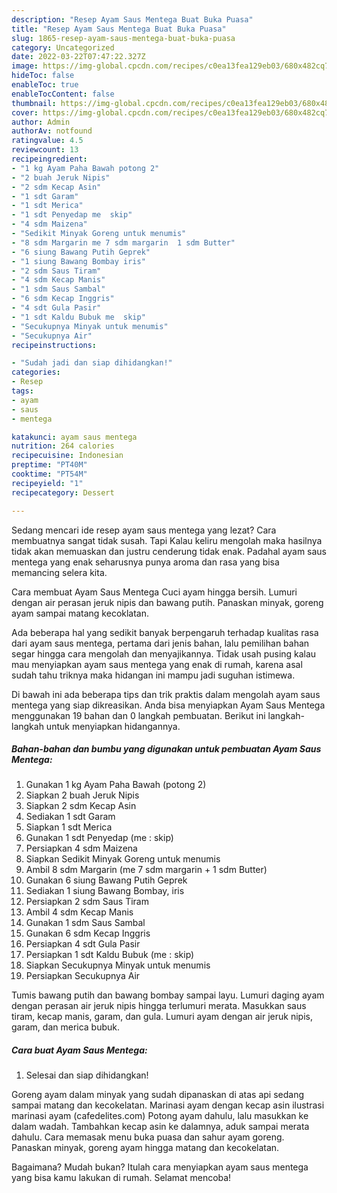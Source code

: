 ```yaml
---
description: "Resep Ayam Saus Mentega Buat Buka Puasa"
title: "Resep Ayam Saus Mentega Buat Buka Puasa"
slug: 1865-resep-ayam-saus-mentega-buat-buka-puasa
category: Uncategorized
date: 2022-03-22T07:47:22.327Z
image: https://img-global.cpcdn.com/recipes/c0ea13fea129eb03/680x482cq70/ayam-saus-mentega-foto-resep-utama.jpg
hideToc: false
enableToc: true
enableTocContent: false
thumbnail: https://img-global.cpcdn.com/recipes/c0ea13fea129eb03/680x482cq70/ayam-saus-mentega-foto-resep-utama.jpg
cover: https://img-global.cpcdn.com/recipes/c0ea13fea129eb03/680x482cq70/ayam-saus-mentega-foto-resep-utama.jpg
author: Admin
authorAv: notfound
ratingvalue: 4.5
reviewcount: 13
recipeingredient:
- "1 kg Ayam Paha Bawah potong 2"
- "2 buah Jeruk Nipis"
- "2 sdm Kecap Asin"
- "1 sdt Garam"
- "1 sdt Merica"
- "1 sdt Penyedap me  skip"
- "4 sdm Maizena"
- "Sedikit Minyak Goreng untuk menumis"
- "8 sdm Margarin me 7 sdm margarin  1 sdm Butter"
- "6 siung Bawang Putih Geprek"
- "1 siung Bawang Bombay iris"
- "2 sdm Saus Tiram"
- "4 sdm Kecap Manis"
- "1 sdm Saus Sambal"
- "6 sdm Kecap Inggris"
- "4 sdt Gula Pasir"
- "1 sdt Kaldu Bubuk me  skip"
- "Secukupnya Minyak untuk menumis"
- "Secukupnya Air"
recipeinstructions:

- "Sudah jadi dan siap dihidangkan!"
categories:
- Resep
tags:
- ayam
- saus
- mentega

katakunci: ayam saus mentega 
nutrition: 264 calories
recipecuisine: Indonesian
preptime: "PT40M"
cooktime: "PT54M"
recipeyield: "1"
recipecategory: Dessert

---
```



Sedang mencari ide resep ayam saus mentega yang lezat? Cara membuatnya sangat tidak susah. Tapi Kalau keliru mengolah maka hasilnya tidak akan memuaskan dan justru cenderung tidak enak. Padahal ayam saus mentega yang enak seharusnya punya aroma dan rasa yang bisa memancing selera kita.


Cara membuat Ayam Saus Mentega Cuci ayam hingga bersih. Lumuri dengan air perasan jeruk nipis dan bawang putih. Panaskan minyak, goreng ayam sampai matang kecoklatan.

Ada beberapa hal yang sedikit banyak berpengaruh terhadap kualitas rasa dari ayam saus mentega, pertama dari jenis bahan, lalu pemilihan bahan segar hingga cara mengolah dan menyajikannya. Tidak usah pusing kalau mau menyiapkan ayam saus mentega yang enak di rumah, karena asal sudah tahu triknya maka hidangan ini mampu jadi suguhan istimewa.


Di bawah ini ada beberapa tips dan trik praktis dalam mengolah ayam saus mentega yang siap dikreasikan. Anda bisa menyiapkan Ayam Saus Mentega menggunakan 19 bahan dan 0 langkah pembuatan. Berikut ini langkah-langkah untuk menyiapkan hidangannya.

<!--inarticleads1-->

##### Bahan-bahan dan bumbu yang digunakan untuk pembuatan Ayam Saus Mentega:

1. Gunakan 1 kg Ayam Paha Bawah (potong 2)
1. Siapkan 2 buah Jeruk Nipis
1. Siapkan 2 sdm Kecap Asin
1. Sediakan 1 sdt Garam
1. Siapkan 1 sdt Merica
1. Gunakan 1 sdt Penyedap (me : skip)
1. Persiapkan 4 sdm Maizena
1. Siapkan Sedikit Minyak Goreng untuk menumis
1. Ambil 8 sdm Margarin (me 7 sdm margarin + 1 sdm Butter)
1. Gunakan 6 siung Bawang Putih Geprek
1. Sediakan 1 siung Bawang Bombay, iris
1. Persiapkan 2 sdm Saus Tiram
1. Ambil 4 sdm Kecap Manis
1. Gunakan 1 sdm Saus Sambal
1. Gunakan 6 sdm Kecap Inggris
1. Persiapkan 4 sdt Gula Pasir
1. Persiapkan 1 sdt Kaldu Bubuk (me : skip)
1. Siapkan Secukupnya Minyak untuk menumis
1. Persiapkan Secukupnya Air


Tumis bawang putih dan bawang bombay sampai layu. Lumuri daging ayam dengan perasan air jeruk nipis hingga terlumuri merata. Masukkan saus tiram, kecap manis, garam, dan gula. Lumuri ayam dengan air jeruk nipis, garam, dan merica bubuk. 

<!--inarticleads2-->

##### Cara buat Ayam Saus Mentega:


1. Selesai dan siap dihidangkan!

Goreng ayam dalam minyak yang sudah dipanaskan di atas api sedang sampai matang dan kecokelatan. Marinasi ayam dengan kecap asin ilustrasi marinasi ayam (cafedelites.com) Potong ayam dahulu, lalu masukkan ke dalam wadah. Tambahkan kecap asin ke dalamnya, aduk sampai merata dahulu. Cara memasak menu buka puasa dan sahur ayam goreng. Panaskan minyak, goreng ayam hingga matang dan kecokelatan. 

Bagaimana? Mudah bukan? Itulah cara menyiapkan ayam saus mentega yang bisa kamu lakukan di rumah. Selamat mencoba!
